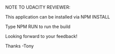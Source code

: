 NOTE TO UDACITY REVIEWER:

This application can be installed via NPM INSTALL

Type NPM RUN to run the build

Looking forward to your feedback!

Thanks
-Tony

